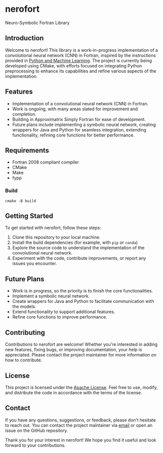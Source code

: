# nerofort
Neuro-Symbolic Fortran Library

## Introduction
Welcome to nerofort! This library is a work-in-progress implementation of a convolutional neural network (CNN) in Fortran, inspired by the instructions provided in [Python and Machine Learning](https://pythonandml.github.io/dlbook/content/intro.html). The project is currently being developed using CMake, with efforts focused on integrating Python preprocessing to enhance its capabilities and refine various aspects of the implementation.

## Features
- Implementation of a convolutional neural network (CNN) in Fortran.
- Work is ongoing, with many areas slated for improvement and completion.
- Building in Approximatrix Simply Fortran for ease of development.
- Future plans include implementing a symbolic neural network, creating wrappers for Java and Python for seamless integration, extending functionality, refining core functions for better performance.

## Requirements

 -   Fortran 2008 compliant compiler
 -   CMake
 -   Make
 -   fypp
### Build
```
cmake -B build
```

## Getting Started
To get started with nerofort, follow these steps:

1. Clone this repository to your local machine.
2. Install the build dependencies (for example, with ```pip``` or ```conda```)
3. Explore the source code to understand the implementation of the convolutional neural network.
4. Experiment with the code, contribute improvements, or report any issues you encounter.

## Future Plans
- Work is in progress, so the priority is to finish the core functionalities.
- Implement a symbolic neural network.
- Create wrappers for Java and Python to facilitate communication with the models.
- Extend functionality to support additional features.
- Refine core functions to improve performance.

## Contributing
Contributions to nerofort are welcome! Whether you're interested in adding new features, fixing bugs, or improving documentation, your help is appreciated. Please contact the project maintainer for more information on how to contribute.

## License
This project is licensed under the [Apache License](LICENSE). Feel free to use, modify, and distribute the code in accordance with the terms of the license.

## Contact
If you have any questions, suggestions, or feedback, please don't hesitate to reach out. You can contact the project maintainer via [email](mailto:polenciucrares@gmail.com) or open an issue on the GitHub repository.

Thank you for your interest in nerofort! We hope you find it useful and look forward to your contributions.
